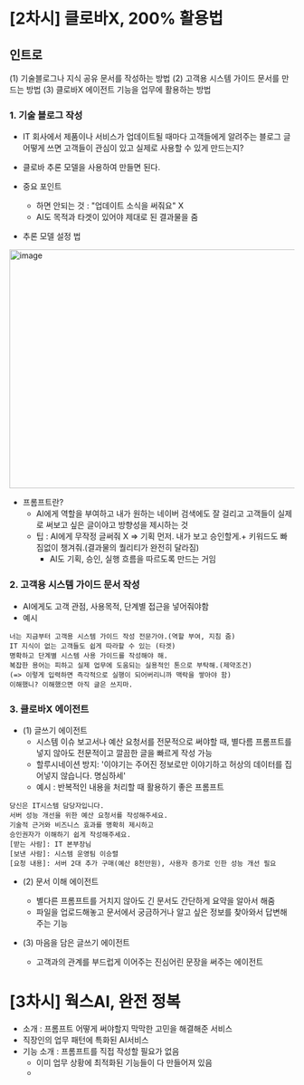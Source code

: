 # [2차시] 클로바X, 200% 활용법
## 인트로
(1) 기술블로그나 지식 공유 문서를 작성하는 방법 
(2) 고객용 시스템 가이드 문서를 만드는 방법
(3) 클로바X 에이전트 기능을 업무에 활용하는 방법

### 1. 기술 블로그 작성
- IT 회사에서 제품이나 서비스가 업데이트될 때마다 고객들에게 알려주는 블로그 글 어떻게 쓰면 고객들이 관심이 있고 실제로 사용할 수 있게 만드는지?
- 클로바 추론 모델을 사용하여 만들면 된다.
- 중요 포인트
  - 하면 안되는 것 : "업데이트 소식을 써줘요" X
  - AI도 목적과 타겟이 있어야 제대로 된 결과물을 줌
 
- 추론 모델 설정 법
<img width="734" height="422" alt="image" src="https://github.com/user-attachments/assets/83254a92-950d-466b-a6d3-fc45c313500e" />

- 프롬프트란?
  - AI에게 역할을 부여하고 내가 원하는 네이버 검색에도 잘 걸리고 고객들이 실제로 써보고 싶은 글이야고 방향성을 제시하는 것
  - 팁 : AI에게 무작정 글써줘 X => 기획 먼저. 내가 보고 승인할게.+ 키워드도 빠짐없이 챙겨줘.(결과물의 퀄리티가 완전히 달라짐)
    - AI도 기획, 승인, 실행 흐름을 따르도록 만드는 거임

### 2. 고객용 시스템 가이드 문서 작성
- AI에게도 고객 관점, 사용목적, 단계별 접근을 넣어줘야함
- 예시 
~~~
너는 지금부터 고객용 시스템 가이드 작성 전문가야.(역할 부여, 지침 줌)
IT 지식이 없는 고객들도 쉽게 따라할 수 있는 (타겟)
명확하고 단계별 시스템 사용 가이드를 작성해야 해.
복잡한 용어는 피하고 실제 업무에 도움되는 실용적인 톤으로 부탁해.(제약조건)
(=> 이렇게 입력하면 즉각적으로 실행이 되어버리니까 맥락을 쌓아야 함)
이해했니? 이해했으면 아직 글은 쓰지마.
~~~

### 3. 클로바X 에이전트
- (1) 글쓰기 에이전트
  - 시스템 이슈 보고서나 예산 요청서를 전문적으로 써야할 때, 별다름 프롬프트를 넣지 않아도 전문적이고 깔끔한 글을 빠르게 작성 가능
  - 할루시네이션 방지: '이야기는 주어진 정보로만 이야기하고 허상의 데이터를 집어넣지 않습니다. 명심하세'
  - 예시 : 반복적인 내용을 처리할 때 활용하기 좋은 프롬프트
~~~
당신은 IT시스템 담당자입니다.
서버 성능 개선을 위한 예산 요청서를 작성해주세요.
기술적 근거와 비즈니스 효과를 명확히 제시하고
승인권자가 이해하기 쉽게 작성해주세요.
[받는 사람]: IT 본부장님
[보낸 사람]: 시스템 운영팀 이승렬
[요청 내용]: 서버 2대 추가 구매(예산 8천만원), 사용자 증가로 인한 성능 개선 필요
~~~

- (2) 문서 이해 에이전트
  - 별다른 프롬프트를 거치지 않아도 긴 문서도 간단하게 요약을 알아서 해줌
  - 파일을 업로드해놓고 문서에서 궁금하거나 알고 싶은 정보를 찾아와서 답변해주는 기능

- (3) 마음을 담은 글쓰기 에이전트
  - 고객과의 관계를 부드럽게 이어주는 진심어린 문장을 써주는 에이전트

# [3차시] 웍스AI, 완전 정복
- 소개 : 프롬프트 어떻게 써야할지 막막한 고민을 해결해준 서비스
- 직장인의 업무 패턴에 특화된 AI서비스
- 기능 소개 : 프롬프트를 직접 작성할 필요가 없음
  - 이미 업무 상황에 최적화된 기능들이 다 만들어져 있음
  - 
